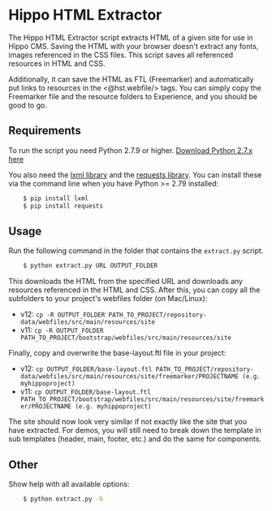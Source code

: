 # Hippo HTML Extractor

The Hippo HTML Extractor script extracts HTML of a given site for use in Hippo CMS. Saving 
the HTML with your browser doesn't extract any fonts, images referenced in the CSS files. 
This script saves all referenced resources in HTML and CSS.

Additionally, it can save the HTML as FTL (Freemarker) and automatically put links to 
resources in the <@hst.webfile/> tags. You can simply copy the Freemarker file and the 
resource folders to Experience, and you should be good to go.

## Requirements
To run the script you need Python 2.7.9 or higher. [Download Python 2.7.x here](https://www.python.org/downloads/release/python-2713/)

You also need the [lxml library](http://lxml.de/installation.html) and the 
[requests library](http://docs.python-requests.org/en/master/user/install/#install). You can install these 
via the command line when you have Python >= 2.79 installed:
```bash
    $ pip install lxml
    $ pip install requests
```

## Usage
Run the following command in the folder that contains the `extract.py` script.
```bash
    $ python extract.py URL OUTPUT_FOLDER
```

This downloads the HTML from the specified URL and downloads any resources referenced in 
the HTML and CSS. After this, you can copy all the subfolders to your project's webfiles 
folder (on Mac/Linux):
* v12: `cp -R OUTPUT_FOLDER PATH_TO_PROJECT/repository-data/webfiles/src/main/resources/site`
* v11: `cp -R OUTPUT_FOLDER PATH_TO_PROJECT/bootstrap/webfiles/src/main/resources/site`

Finally, copy and overwrite the base-layout.ftl file in your project:
* v12: `cp OUTPUT_FOLDER/base-layout.ftl PATH_TO_PROJECT/repository-data/webfiles/src/main/resources/site/freemarker/PROJECTNAME (e.g. myhippoproject)`
* v11: `cp OUTPUT_FOLDER/base-layout.ftl PATH_TO_PROJECT/bootstrap/webfiles/src/main/resources/site/freemarker/PROJECTNAME (e.g. myhippoproject)`

The site should now look very similar if not exactly like the site that you have extracted.
For demos, you will still need to break down the template in sub templates (header, main, 
footer, etc.) and do the same for components.

## Other
Show help with all available options:
```bash
    $ python extract.py -h
```
